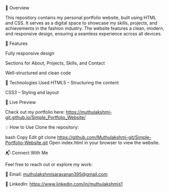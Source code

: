 📌 Overview

This repository contains my personal portfolio website, built using HTML and CSS. It serves as a digital space to showcase my skills, projects, and achievements in the fashion industry. The website features a clean, modern, and responsive design, ensuring a seamless experience across all devices.

🚀 Features

Fully responsive design


Sections for About, Projects, Skills, and Contact

Well-structured and clean code

🔧 Technologies Used
HTML5 – Structuring the content

CSS3 – Styling and layout

📂 Live Preview

Check out my portfolio here: https://muthulakshmi-git.github.io/Simple_Portfolio_Website/

💡 How to Use
Clone the repository:

bash
Copy
Edit
git clone https://github.com/Muthulakshmi-git/Simple-Portfolio-Website.git
Open index.html in your browser to view the website.

📬 Connect With Me

Feel free to reach out or explore my work:

📧 Email: muthulakshmisaravanan395@gmail.com

🔗 LinkedIn: https://www.linkedin.com/in/muthulakshmis1
